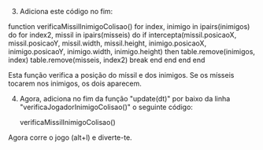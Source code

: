 ﻿
3. Adiciona este código no fim: 

function verificaMissilInimigoColisao()
    for index, inimigo in ipairs(inimigos) do
        for index2, missil in ipairs(misseis) do
            if intercepta(missil.posicaoX, missil.posicaoY, missil.width, missil.height, inimigo.posicaoX, inimigo.posicaoY, inimigo.width, inimigo.height) then
                table.remove(inimigos, index)
                table.remove(misseis, index2)
                break
            end
        end
    end
end

Esta função verifica a posição do míssil e dos inimigos.
Se os mísseis tocarem nos inimigos, os dois aparecem.

4. Agora, adiciona no fim da função "update(dt)" por baixo da linha "verificaJogadorInimigoColisao()" o seguinte código:

    verificaMissilInimigoColisao()

Agora corre o jogo (alt+l) e diverte-te.

